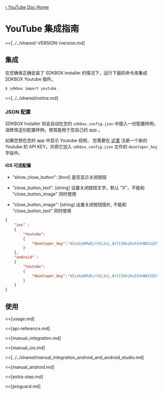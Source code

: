 [&#8249; YouTube Doc Home](./)

<h1>YouTube 集成指南</h1>
<<[../../shared/-VERSION-/version.md]

## 集成
在您确保正确安装了 SDKBOX installer 的情况下，运行下面的命令来集成 SDKBOX Youtube 插件。
```bash
$ sdkbox import youtube
```

<<[../../shared/notice.md]

<!--## Configuration
<<[../../shared/sdkbox_cloud.md]
<<[../../shared/remote_application_config.md]-->


### JSON 配置
SDKBOX Installer 将会自动在您的 `sdkbox_config.json` 中插入一份配置样例。请修改这份配置样例，使其能用于您自己的 app 。

如果您想在您的 app 中显示 Youtube 视频， 您需要在 [这里](https://developers.google.com/youtube/android/player/register#Create_API_Keys) 注册一个新的 Youtube 的 API KEY。并把它加入 `sdkbox_config.json` 文件的 `developer_key` 字段中。

#### iOS 可选配置

- "show_close_button": [bool] 是否显示关闭按钮

- "close_button_text": [string] 设置关闭按钮文字，默认 "X"，不能和 "close_button_image" 同时使用

- "close_button_image": [string] 设置关闭按钮图片, 不能和 "close_button_text" 同时使用

```json
{
    "ios" :
    {
        "Youtube":
        {
            "developer_key":"AIzaSyDMuDjrVSL3uj_QvlI3bbjKn5I4nNB1XZk"
        }
    },
    "android" :
    {
        "Youtube":
        {
            "developer_key":"AIzaSyDMuDjrVSL3uj_QvlI3bbjKn5I4nNB1XZk"
        }
    }
}
```

## 使用
<<[usage.md]

<<[api-reference.md]

<<[manual_integration.md]

<<[manual_ios.md]

<<[../../shared/manual_integration_android_and_android_studio.md]

<<[manual_android.md]

<<[extra-step.md]

<<[proguard.md]

